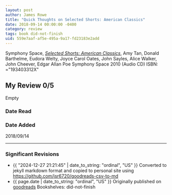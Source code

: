 ```yaml
---
layout: post
author: James Rowe
title: "Quick Thoughts on Selected Shorts: American Classics"
date: 2018-09-14 00:00:00 -0400
category: review
tags: book did-not-finish
uid: 559e7aaf-af5e-495a-9a17-fd23183e2add
---
```


Symphony Space, *[Selected Shorts: American Classics](https://www.goodreads.com/book/show/8245196)*, Amy Tan, Donald Barthelme, Eudora Welty, Joyce Carol Oates, John Sayles, Alice Walker, John Cheever, Edgar Allan Poe Symphony Space 2010 (Audio CD) ISBN: ="193403312X"

## My Review 0/5

Empty

### Date Read


### Date Added
2018/09/14

---

### Significant Revisions

- {{ "2024-12-27 21:21:45" | date_to_string: "ordinal", "US" }} Converted to jekyll markdown format and copied to personal site using <https://github.com/jsr6720/goodreads-csv-to-md>
- {{ page.date | date_to_string: "ordinal", "US" }} Originally published on [goodreads](https://www.goodreads.com) Bookshelves: did-not-finish